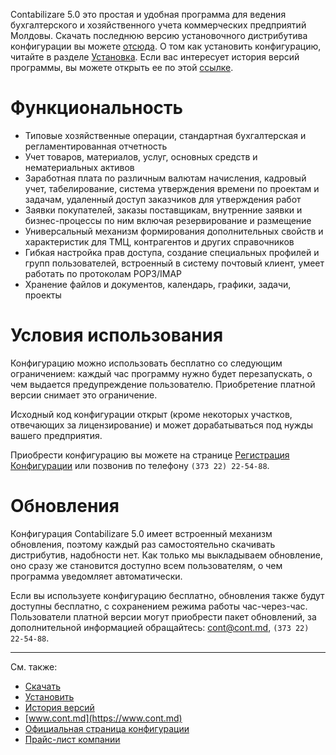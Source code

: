 Contabilizare 5.0 это простая и удобная программа для ведения бухгалтерского и хозяйственного учета коммерческих предприятий Молдовы. Скачать последнюю версию установочного дистрибутива конфигурации вы можете [отсюда](https://cont.md/download.php). О том как установить конфигурацию, читайте в разделе [Установка](/start). Если вас интересует история версий программы, вы можете открыть ее по этой [ссылке](/releases).

# Функциональность

- Типовые хозяйственные операции, стандартная бухгалтерская и регламентированная отчетность
- Учет товаров, материалов, услуг, основных средств и нематериальных активов
- Заработная плата по различным валютам начисления, кадровый учет, табелирование, система утверждения времени по проектам и задачам, удаленный доступ заказчиков для утверждения работ
- Заявки покупателей, заказы поставщикам, внутренние заявки и бизнес-процессы по ним включая резервирование и размещение
- Универсальный механизм формирования дополнительных свойств и характеристик для ТМЦ, контрагентов и других справочников
- Гибкая настройка прав доступа, создание специальных профилей и групп пользователей, встроенный в систему почтовый клиент, умеет работать по протоколам POP3/IMAP
- Хранение файлов и документов, календарь, графики, задачи, проекты

# Условия использования

Конфигурацию можно использовать бесплатно со следующим ограничением: каждый час программу нужно будет перезапускать, о чем выдается предупреждение пользователю. Приобретение платной версии снимает это ограничение.

Исходный код конфигурации открыт (кроме некоторых участков, отвечающих за лицензирование) и может дорабатываться под нужды вашего предприятия.

Приобрести конфигурацию вы можете на странице [Регистрация Конфигурации](https://cont.md/registration/config.php) или позвонив по телефону `(373 22) 22-54-88`.

# Обновления

Конфигурация Contabilizare 5.0 имеет встроенный механизм обновления, поэтому каждый раз самостоятельно скачивать дистрибутив, надобности нет. Как только мы выкладываем обновление, оно сразу же становится доступно всем пользователям, о чем программа уведомляет автоматически.

Если вы используете конфигурацию бесплатно, обновления также будут доступны бесплатно, с сохранением режима работы час-через-час. Пользователи платной версии могут приобрести пакет обновлений, за дополнительной информацией обращайтесь: cont@cont.md, `(373 22) 22-54-88`.

---

См. также:

- [Скачать](https://cont.md/download.php)
- [Установить](/start)
- [История версий](/releases)
- [www.cont.md](https://www.cont.md)
- [Официальная страница конфигурации](https://www.cont.md/contabilizare-5-0/)
- [Прайс-лист компании](https://cont.md/price-list/)